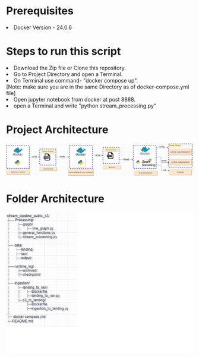 <left>
<h1>Prerequisites</h1>
<ls>
<li>Docker Version - 24.0.6</li>
</ls>
<h1>Steps to run this script</h1>

<ls>
<li>Download the Zip file or Clone this repository.</li>
<li>Go to Project Directory and open a Terminal.</li>
<li>On Terminal use command- "docker compose up".<br />
[Note: make sure you are in the same Directory as of docker-compose.yml file]</li>
<li>Open jupyter notebook from docker at post 8888.</li>
<li>open a Terminal and write "python stream_processing.py"</li>
</ls>


<h1> Project Architecture </h1>
<img src="./images/project_architecture.png" alt="Project Architecture">

<h1> Folder Architecture </h1>
<img src="./images/folder_structure.png" alt="Folder Architecture">
